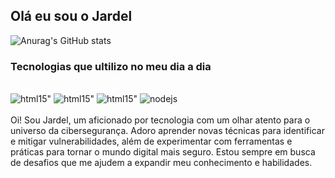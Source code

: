 

## Olá eu sou o Jardel

![Anurag's GitHub stats](https://github-readme-stats.vercel.app/api?username=xARTEL2&show_icons=true&theme=radical)

### Tecnologias que ultilizo no meu dia a dia 

<div style="display inline_block"><br/>
<img alien-"center" alt=html15" src="https://img.shields.io/badge/JavaScript-F7DF1E?style=for-the-badge&logo=javascript&logoColor=black" />
<img alien-"center" alt=html15" src="https://img.shields.io/badge/Java-ED8B00?style=for-the-badge&logo=openjdk&logoColor=white" />
<img alien-"center" alt=html15" src="https://img.shields.io/badge/Python-3776AB?style=for-the-badge&logo=python&logoColor=white" />
<img alien-"center" alt="nodejs"" src="https://img.shields.io/badge/Node.js-43853D?style=for-the-badge&logo=node.js&logoColor=white" />
<div>

<br>
Oi! Sou Jardel, um aficionado por tecnologia com um olhar atento para o universo da cibersegurança. Adoro aprender novas técnicas para identificar e mitigar vulnerabilidades, além de experimentar com ferramentas e práticas para tornar o mundo digital mais seguro. Estou sempre em busca de desafios que me ajudem a expandir meu conhecimento e habilidades.
